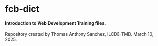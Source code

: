 # fcb-dict
#### Introduction to Web Development Training files.

Repository created by Thomas Anthony Sanchez, ILCDB-TMD. March 10, 2025.
